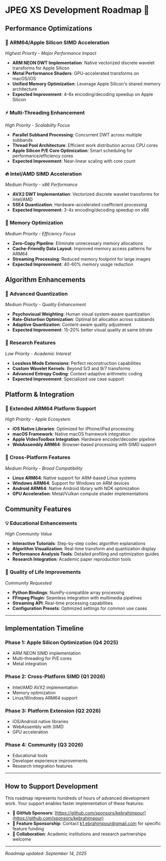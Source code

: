 # JPEG XS Development Roadmap 🚀

## Performance Optimizations

### 🍎 **ARM64/Apple Silicon SIMD Acceleration**
*Highest Priority - Major Performance Impact*

- **ARM NEON DWT Implementation**: Native vectorized discrete wavelet transforms for Apple Silicon
- **Metal Performance Shaders**: GPU-accelerated transforms on macOS/iOS
- **Unified Memory Optimization**: Leverage Apple Silicon's shared memory architecture
- **Expected Improvement**: 4-6x encoding/decoding speedup on Apple Silicon

### ⚡ **Multi-Threading Enhancement**
*High Priority - Scalability Focus*

- **Parallel Subband Processing**: Concurrent DWT across multiple subbands
- **Thread Pool Architecture**: Efficient work distribution across CPU cores
- **Apple Silicon P/E Core Optimization**: Smart scheduling for performance/efficiency cores
- **Expected Improvement**: Near-linear scaling with core count

### 🔥 **Intel/AMD SIMD Acceleration**
*Medium Priority - x86 Performance*

- **AVX2 DWT Implementation**: Vectorized discrete wavelet transforms for Intel/AMD
- **SSE4 Quantization**: Hardware-accelerated coefficient processing
- **Expected Improvement**: 3-4x encoding/decoding speedup on x86

### 🧠 **Memory Optimization**
*Medium Priority - Efficiency Focus*

- **Zero-Copy Pipeline**: Eliminate unnecessary memory allocations
- **Cache-Friendly Data Layout**: Improved memory access patterns for ARM64
- **Streaming Processing**: Reduced memory footprint for large images
- **Expected Improvement**: 40-60% memory usage reduction

## Algorithm Enhancements

### 🎯 **Advanced Quantization**
*Medium Priority - Quality Enhancement*

- **Psychovisual Weighting**: Human visual system-aware quantization
- **Rate-Distortion Optimization**: Optimal bit allocation across subbands
- **Adaptive Quantization**: Content-aware quality adjustment
- **Expected Improvement**: 15-20% better visual quality at same bitrate

### 🔬 **Research Features**
*Low Priority - Academic Interest*

- **Lossless Mode Extensions**: Perfect reconstruction capabilities
- **Custom Wavelet Kernels**: Beyond 5/3 and 9/7 transforms
- **Advanced Entropy Coding**: Context-adaptive arithmetic coding
- **Expected Improvement**: Specialized use case support

## Platform & Integration

### 📱 **Extended ARM64 Platform Support**
*High Priority - Apple Ecosystem*

- **iOS Native Libraries**: Optimized for iPhone/iPad processing
- **macOS Framework**: Native macOS framework integration
- **Apple VideoToolbox Integration**: Hardware encoder/decoder pipeline
- **WebAssembly ARM64**: Browser-based processing with SIMD support

### 🔧 **Cross-Platform Features**
*Medium Priority - Broad Compatibility*

- **Linux ARM64**: Native support for ARM-based Linux systems
- **Windows ARM64**: Support for Windows on ARM devices
- **Android ARM64**: Native Android library with NDK optimization
- **GPU Acceleration**: Metal/Vulkan compute shader implementations

## Community Features

### 💡 **Educational Enhancements**
*High Community Value*

- **Interactive Tutorials**: Step-by-step codec algorithm explanations
- **Algorithm Visualization**: Real-time transform and quantization display
- **Performance Analysis Tools**: Detailed profiling and optimization guides
- **Research Integration**: Academic paper reproduction tools

### 🌟 **Quality of Life Improvements**
*Community Requested*

- **Python Bindings**: NumPy-compatible array processing
- **FFmpeg Plugin**: Seamless integration with multimedia pipelines
- **Streaming API**: Real-time processing capabilities
- **Configuration Presets**: Optimized settings for common use cases

---

## Implementation Timeline

### Phase 1: Apple Silicon Optimization (Q4 2025)
- ARM NEON SIMD implementation
- Multi-threading for P/E cores
- Metal integration

### Phase 2: Cross-Platform SIMD (Q1 2026)
- Intel/AMD AVX2 implementation
- Memory optimization
- Linux/Windows ARM64 support

### Phase 3: Platform Extension (Q2 2026)
- iOS/Android native libraries
- WebAssembly with SIMD
- GPU acceleration

### Phase 4: Community (Q3 2026)
- Educational tools
- Developer experience improvements
- Research integration features

---

## How to Support Development

This roadmap represents hundreds of hours of advanced development work. Your support enables faster implementation of these features:

- **💖 GitHub Sponsors**: [https://github.com/sponsors/kebrahimpour](https://github.com/sponsors/kebrahimpour)
- **🎯 Feature Sponsorship**: Contact k1.ebrahimpour@gmail.com for specific feature funding
- **🤝 Collaboration**: Academic institutions and research partnerships welcome

---

*Roadmap updated: September 14, 2025*
